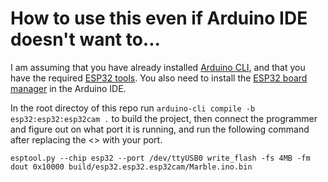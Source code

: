 # How to use this even if Arduino IDE doesn't want to... 

I am assuming that you have already installed [Arduino CLI](https://arduino.github.io/arduino-cli/latest/installation/), and that you have the required [ESP32 tools](https://github.com/espressif/esptool). You also need to install the [ESP32 board manager](https://github.com/espressif/arduino-esp32/blob/master/docs/arduino-ide/boards_manager.md) in the Arduino IDE.

In the root directoy of this repo run `arduino-cli compile -b esp32:esp32:esp32cam .` to build the project, then connect the programmer and figure out on what port it is running, and run the following command after replacing the <<ports>> with your port.

```
esptool.py --chip esp32 --port /dev/ttyUSB0 write_flash -fs 4MB -fm dout 0x10000 build/esp32.esp32.esp32cam/Marble.ino.bin
```